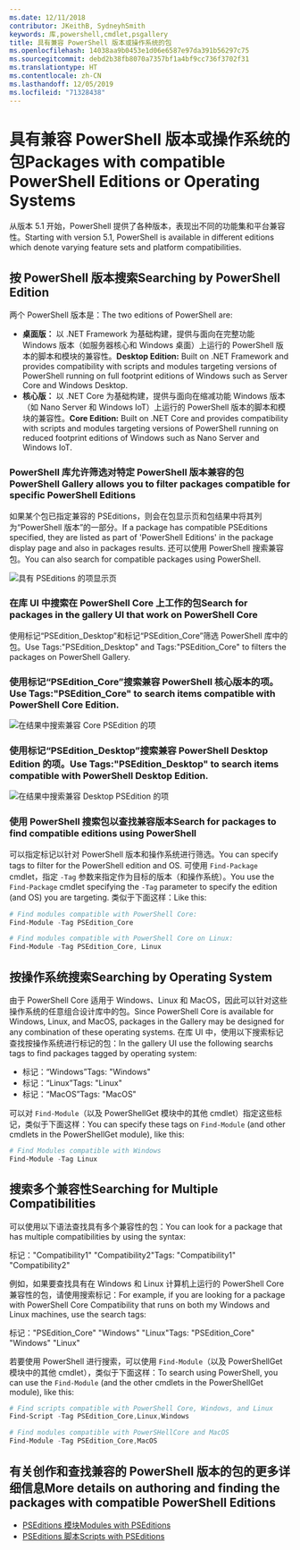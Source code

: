 ```yaml
---
ms.date: 12/11/2018
contributor: JKeithB, SydneyhSmith
keywords: 库,powershell,cmdlet,psgallery
title: 具有兼容 PowerShell 版本或操作系统的包
ms.openlocfilehash: 14038aa9b0453e1d06e6587e97da391b56297c75
ms.sourcegitcommit: debd2b38fb8070a7357bf1a4bf9cc736f3702f31
ms.translationtype: HT
ms.contentlocale: zh-CN
ms.lasthandoff: 12/05/2019
ms.locfileid: "71328438"
---
```

# <a name="packages-with-compatible-powershell-editions-or-operating-systems"></a><span data-ttu-id="72360-103">具有兼容 PowerShell 版本或操作系统的包</span><span class="sxs-lookup"><span data-stu-id="72360-103">Packages with compatible PowerShell Editions or Operating Systems</span></span>

<span data-ttu-id="72360-104">从版本 5.1 开始，PowerShell 提供了各种版本，表现出不同的功能集和平台兼容性。</span><span class="sxs-lookup"><span data-stu-id="72360-104">Starting with version 5.1, PowerShell is available in different editions which denote varying feature sets and platform compatibilities.</span></span>

## <a name="searching-by-powershell-edition"></a><span data-ttu-id="72360-105">按 PowerShell 版本搜索</span><span class="sxs-lookup"><span data-stu-id="72360-105">Searching by PowerShell Edition</span></span>

<span data-ttu-id="72360-106">两个 PowerShell 版本是：</span><span class="sxs-lookup"><span data-stu-id="72360-106">The two editions of PowerShell are:</span></span>
- <span data-ttu-id="72360-107">**桌面版：** 以 .NET Framework 为基础构建，提供与面向在完整功能 Windows 版本（如服务器核心和 Windows 桌面）上运行的 PowerShell 版本的脚本和模块的兼容性。</span><span class="sxs-lookup"><span data-stu-id="72360-107">**Desktop Edition:** Built on .NET Framework and provides compatibility with scripts and modules targeting versions of PowerShell running on full footprint editions of Windows such as Server Core and Windows Desktop.</span></span>
- <span data-ttu-id="72360-108">**核心版：** 以 .NET Core 为基础构建，提供与面向在缩减功能 Windows 版本（如 Nano Server 和 Windows IoT）上运行的 PowerShell 版本的脚本和模块的兼容性。</span><span class="sxs-lookup"><span data-stu-id="72360-108">**Core Edition:** Built on .NET Core and provides compatibility with scripts and modules targeting versions of PowerShell running on reduced footprint editions of Windows such as Nano Server and Windows IoT.</span></span>

### <a name="powershell-gallery-allows-you-to-filter-packages-compatible-for-specific-powershell-editions"></a><span data-ttu-id="72360-109">PowerShell 库允许筛选对特定 PowerShell 版本兼容的包</span><span class="sxs-lookup"><span data-stu-id="72360-109">PowerShell Gallery allows you to filter packages compatible for specific PowerShell Editions</span></span>

<span data-ttu-id="72360-110">如果某个包已指定兼容的 PSEditions，则会在包显示页和包结果中将其列为“PowerShell 版本”的一部分。</span><span class="sxs-lookup"><span data-stu-id="72360-110">If a package has compatible PSEditions specified, they are listed as part of 'PowerShell Editions' in the package display page and also in packages results.</span></span>
<span data-ttu-id="72360-111">还可以使用 PowerShell 搜索兼容包。</span><span class="sxs-lookup"><span data-stu-id="72360-111">You can also search for compatible packages using PowerShell.</span></span>

![具有 PSEditions 的项显示页](../../Images/packagedisplaypagewithpseditions.PNG)

### <a name="search-for-packages-in-the-gallery-ui-that-work-on-powershell-core"></a><span data-ttu-id="72360-113">在库 UI 中搜索在 PowerShell Core 上工作的包</span><span class="sxs-lookup"><span data-stu-id="72360-113">Search for packages in the gallery UI that work on PowerShell Core</span></span>

<span data-ttu-id="72360-114">使用标记“PSEdition_Desktop”和标记“PSEdition_Core”筛选 PowerShell 库中的包。</span><span class="sxs-lookup"><span data-stu-id="72360-114">Use Tags:"PSEdition_Desktop" and Tags:"PSEdition_Core" to filters the packages on PowerShell Gallery.</span></span>

### <a name="use-tagspsedition_core-to-search-items-compatible-with-powershell-core-edition"></a><span data-ttu-id="72360-115">使用标记“PSEdition_Core”搜索兼容 PowerShell 核心版本的项。</span><span class="sxs-lookup"><span data-stu-id="72360-115">Use Tags:"PSEdition_Core" to search items compatible with PowerShell Core Edition.</span></span>

![在结果中搜索兼容 Core PSEdition 的项](../../Images/searchresultswithpseditions.PNG)

### <a name="use-tagspsedition_desktop-to-search-items-compatible-with-powershell-desktop-edition"></a><span data-ttu-id="72360-117">使用标记“PSEdition_Desktop”搜索兼容 PowerShell Desktop Edition 的项。</span><span class="sxs-lookup"><span data-stu-id="72360-117">Use Tags:"PSEdition_Desktop" to search items compatible with PowerShell Desktop Edition.</span></span>

![在结果中搜索兼容 Desktop PSEdition 的项](../../Images/searchresultswithpseditionsdesktop.PNG)

### <a name="search-for-packages-to-find-compatible-editions-using-powershell"></a><span data-ttu-id="72360-119">使用 PowerShell 搜索包以查找兼容版本</span><span class="sxs-lookup"><span data-stu-id="72360-119">Search for packages to find compatible editions using PowerShell</span></span>
<span data-ttu-id="72360-120">可以指定标记以针对 PowerShell 版本和操作系统进行筛选。</span><span class="sxs-lookup"><span data-stu-id="72360-120">You can specify tags to filter for the PowerShell edition and OS.</span></span>
<span data-ttu-id="72360-121">可使用 `Find-Package` cmdlet，指定 `-Tag` 参数来指定作为目标的版本（和操作系统）。</span><span class="sxs-lookup"><span data-stu-id="72360-121">You use the `Find-Package` cmdlet specifying the `-Tag` parameter to specify the edition (and OS) you are targeting.</span></span>
<span data-ttu-id="72360-122">类似于下面这样：</span><span class="sxs-lookup"><span data-stu-id="72360-122">Like this:</span></span>

```powershell
# Find modules compatible with PowerShell Core:
Find-Module -Tag PSEdition_Core

# Find modules compatible with PowerShell Core on Linux:
Find-Module -Tag PSEdition_Core, Linux
```

## <a name="searching-by-operating-system"></a><span data-ttu-id="72360-123">按操作系统搜索</span><span class="sxs-lookup"><span data-stu-id="72360-123">Searching by Operating System</span></span>

<span data-ttu-id="72360-124">由于 PowerShell Core 适用于 Windows、Linux 和 MacOS，因此可以针对这些操作系统的任意组合设计库中的包。</span><span class="sxs-lookup"><span data-stu-id="72360-124">Since PowerShell Core is available for Windows, Linux, and MacOS, packages in the Gallery may be designed for any combination of these operating systems.</span></span> <span data-ttu-id="72360-125">在库 UI 中，使用以下搜索标记查找按操作系统进行标记的包：</span><span class="sxs-lookup"><span data-stu-id="72360-125">In the gallery UI use the following searchs tags to find packages tagged by operating system:</span></span>

- <span data-ttu-id="72360-126">标记：“Windows”</span><span class="sxs-lookup"><span data-stu-id="72360-126">Tags: "Windows"</span></span>
- <span data-ttu-id="72360-127">标记：“Linux”</span><span class="sxs-lookup"><span data-stu-id="72360-127">Tags: "Linux"</span></span>
- <span data-ttu-id="72360-128">标记：“MacOS”</span><span class="sxs-lookup"><span data-stu-id="72360-128">Tags: "MacOS"</span></span>

<span data-ttu-id="72360-129">可以对 `Find-Module`（以及 PowerShellGet 模块中的其他 cmdlet）指定这些标记，类似于下面这样：</span><span class="sxs-lookup"><span data-stu-id="72360-129">You can specify these tags on `Find-Module` (and other cmdlets in the PowerShellGet module), like this:</span></span>

```powershell
# Find Modules compatible with Windows
Find-Module -Tag Linux
```

## <a name="searching-for-multiple-compatibilities"></a><span data-ttu-id="72360-130">搜索多个兼容性</span><span class="sxs-lookup"><span data-stu-id="72360-130">Searching for Multiple Compatibilities</span></span>

<span data-ttu-id="72360-131">可以使用以下语法查找具有多个兼容性的包：</span><span class="sxs-lookup"><span data-stu-id="72360-131">You can look for a package that has multiple compatibilities by using the syntax:</span></span>

<span data-ttu-id="72360-132">标记："Compatibility1" "Compatibility2"</span><span class="sxs-lookup"><span data-stu-id="72360-132">Tags: "Compatibility1" "Compatibility2"</span></span>

<span data-ttu-id="72360-133">例如，如果要查找具有在 Windows 和 Linux 计算机上运行的 PowerShell Core 兼容性的包，请使用搜索标记：</span><span class="sxs-lookup"><span data-stu-id="72360-133">For example, if you are looking for a package with PowerShell Core Compatibility that runs on both my Windows and Linux machines, use the search tags:</span></span>

<span data-ttu-id="72360-134">标记："PSEdition_Core" "Windows" "Linux"</span><span class="sxs-lookup"><span data-stu-id="72360-134">Tags: "PSEdition_Core" "Windows" "Linux"</span></span>

<span data-ttu-id="72360-135">若要使用 PowerShell 进行搜索，可以使用 `Find-Module`（以及 PowerShellGet 模块中的其他 cmdlet），类似于下面这样：</span><span class="sxs-lookup"><span data-stu-id="72360-135">To search using PowerShell, you can use the `Find-Module` (and the other cmdlets in the PowerShellGet module), like this:</span></span>

```powershell
# Find scripts compatible with PowerShell Core, Windows, and Linux
Find-Script -Tag PSEdition_Core,Linux,Windows

# Find modules compatible with PowerSHellCore and MacOS
Find-Module -Tag PSEdition_Core,MacOS
```

## <a name="more-details-on-authoring-and-finding-the-packages-with-compatible-powershell-editions"></a><span data-ttu-id="72360-136">有关创作和查找兼容的 PowerShell 版本的包的更多详细信息</span><span class="sxs-lookup"><span data-stu-id="72360-136">More details on authoring and finding the packages with compatible PowerShell Editions</span></span>

- [<span data-ttu-id="72360-137">PSEditions 模块</span><span class="sxs-lookup"><span data-stu-id="72360-137">Modules with PSEditions</span></span>](../../concepts/module-psedition-support.md)
- [<span data-ttu-id="72360-138">PSEditions 脚本</span><span class="sxs-lookup"><span data-stu-id="72360-138">Scripts with PSEditions</span></span>](../../concepts/script-psedition-support.md)

